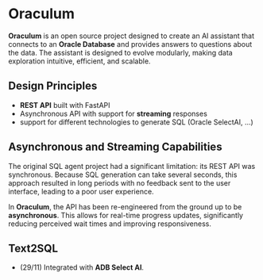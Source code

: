 # Oraculum
**Oraculum** is an open source project designed to create an AI assistant that connects to an **Oracle Database** and provides answers to questions about the data. The assistant is designed to evolve modularly, making data exploration intuitive, efficient, and scalable.

## Design Principles
* **REST API** built with FastAPI
* Asynchronous API with support for **streaming** responses
* support for different technologies to generate SQL (Oracle SelectAI, ...)

## Asynchronous and Streaming Capabilities
The original SQL agent project had a significant limitation: its REST API was synchronous. Because SQL generation can take several seconds, this approach resulted in long periods with no feedback sent to the user interface, leading to a poor user experience.

In **Oraculum**, the API has been re-engineered from the ground up to be **asynchronous**. This allows for real-time progress updates, significantly reducing perceived wait times and improving responsiveness.

## Text2SQL
* (29/11) Integrated with **ADB Select AI**.



